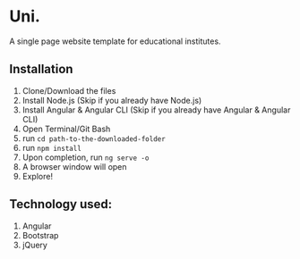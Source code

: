 # Uni.

A single page website template for educational institutes.

## Installation

1. Clone/Download the files
2. Install Node.js (Skip if you already have Node.js)
3. Install Angular & Angular CLI (Skip if you already have Angular & Angular CLI)
4. Open Terminal/Git Bash
5. run `cd path-to-the-downloaded-folder`
6. run `npm install`
7. Upon completion, run `ng serve -o`
8. A browser window will open
9. Explore!

## Technology used:

1. Angular
2. Bootstrap
3. jQuery
